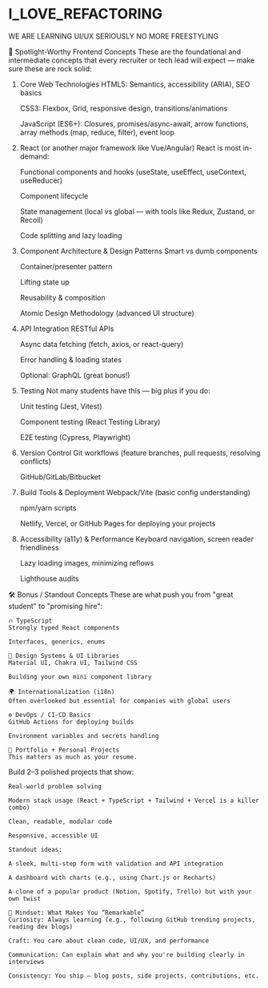 # I_LOVE_REFACTORING
WE ARE LEARNING UI/UX SERIOUSLY NO MORE FREESTYLING


🚨 Spotlight-Worthy Frontend Concepts
These are the foundational and intermediate concepts that every recruiter or tech lead will expect — make sure these are rock solid:

1. Core Web Technologies
    HTML5: Semantics, accessibility (ARIA), SEO basics

    CSS3: Flexbox, Grid, responsive design, transitions/animations

    JavaScript (ES6+): Closures, promises/async-await, arrow functions, array methods (map, reduce, filter), event loop

2. React (or another major framework like Vue/Angular)
    React is most in-demand:

    Functional components and hooks (useState, useEffect, useContext, useReducer)

    Component lifecycle

    State management (local vs global — with tools like Redux, Zustand, or Recoil)

    Code splitting and lazy loading

3. Component Architecture & Design Patterns
    Smart vs dumb components

    Container/presenter pattern

    Lifting state up

    Reusability & composition

    Atomic Design Methodology (advanced UI structure)

4. API Integration
    RESTful APIs

    Async data fetching (fetch, axios, or react-query)

    Error handling & loading states

    Optional: GraphQL (great bonus!)

5. Testing
    Not many students have this — big plus if you do:

    Unit testing (Jest, Vitest)

    Component testing (React Testing Library)

    E2E testing (Cypress, Playwright)

6. Version Control
    Git workflows (feature branches, pull requests, resolving conflicts)

    GitHub/GitLab/Bitbucket

7. Build Tools & Deployment
    Webpack/Vite (basic config understanding)

    npm/yarn scripts

    Netlify, Vercel, or GitHub Pages for deploying your projects

8. Accessibility (a11y) & Performance
    Keyboard navigation, screen reader friendliness

    Lazy loading images, minimizing reflows

    Lighthouse audits

🛠️ Bonus / Standout Concepts
These are what push you from "great student" to "promising hire":

    🔥 TypeScript
    Strongly typed React components

    Interfaces, generics, enums

    💅 Design Systems & UI Libraries
    Material UI, Chakra UI, Tailwind CSS

    Building your own mini component library

    🌍 Internationalization (i18n)
    Often overlooked but essential for companies with global users

    ⚙️ DevOps / CI-CD Basics
    GitHub Actions for deploying builds

    Environment variables and secrets handling

    🚀 Portfolio + Personal Projects
    This matters as much as your resume.

Build 2–3 polished projects that show:

    Real-world problem solving

    Modern stack usage (React + TypeScript + Tailwind + Vercel is a killer combo)

    Clean, readable, modular code

    Responsive, accessible UI

    Standout ideas:

    A sleek, multi-step form with validation and API integration

    A dashboard with charts (e.g., using Chart.js or Recharts)

    A clone of a popular product (Notion, Spotify, Trello) but with your own twist

    🧠 Mindset: What Makes You “Remarkable”
    Curiosity: Always learning (e.g., following GitHub trending projects, reading dev blogs)

    Craft: You care about clean code, UI/UX, and performance

    Communication: Can explain what and why you're building clearly in interviews

    Consistency: You ship — blog posts, side projects, contributions, etc.

